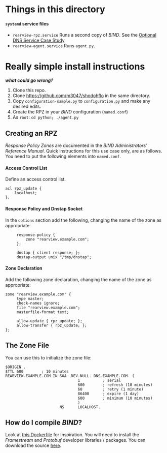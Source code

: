 # Things in this directory

#### `systemd` service files

* `rearview-rpz.service` Runs a second copy of _BIND_. See the [Optional DNS Service Case Study](https://github.com/m3047/rear_view_rpz/blob/main/install/Optional_DNS_Service.md).
* `rearview-agent.service` Runs `agent.py`.

# Really simple install instructions

***what could go wrong?***

1. Clone this repo.
1. Clone https://github.com/m3047/shodohflo in the same directory.
1. Copy `configuration-sample.py` to `configuration.py` and make any desired edits.
1. Create the RPZ in your _BIND_ configuration (`named.conf`)
1. As `root`: `cd python; ./agent.py`

## Creating an RPZ

_Response Policy Zones_ are documented in the _BIND Administrators' Reference Manual_. Quick instructions
for this use case only, are as follows. You need to put the following elements into `named.conf`.

#### Access Control List

Define an access control list.

```
acl rpz_update {
    localhost;
};
```

#### Response Policy and Dnstap Socket

In the `options` section add the following, changing the name of the zone as appropriate:

```
     response-policy {
         zone "rearview.example.com";
     };

     dnstap { client response; };
     dnstap-output unix "/tmp/dnstap";
```

#### Zone Declaration

Add the following zone declaration, changing the name of the zone as appropriate:

```
zone "rearview.example.com" {
     type master;
     check-names ignore;
     file "rearview.example.com";
     masterfile-format text;

     allow-update { rpz_update; };
     allow-transfer { rpz_update; };
};
```

## The Zone File

You can use this to initialize the zone file:

```
$ORIGIN .
$TTL 600        ; 10 minutes
REARVIEW.EXAMPLE.COM IN SOA  DEV.NULL. DNS.EXAMPLE.COM. (
                                1          ; serial
                                600        ; refresh (10 minutes)
                                60         ; retry (1 minute)
                                86400      ; expire (1 day)
                                600        ; minimum (10 minutes)
                                )
                        NS      LOCALHOST.
```

## How do I compile _BIND_?

Look at [this Dockerfile](https://github.com/m3047/shodohflo/blob/master/examples/docker/Dockerfile) for inspiration. You will need to install the _Framestream_ and _Protobuf_ developer libraries / packages. You can download the source [here](https://www.isc.org/bind/).
